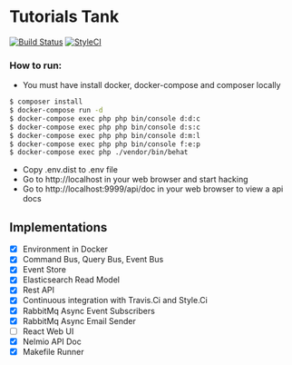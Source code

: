 # Tutorials Tank
[![Build Status](https://travis-ci.com/zawiszaty/tutorials_tank.svg?branch=master)](https://travis-ci.com/zawiszaty/tutorials_tank)
[![StyleCI](https://github.styleci.io/repos/141673154/shield?branch=master)](https://github.styleci.io/repos/141673154)

### How to run:
* You must have install docker, docker-compose and composer locally
```bash
$ composer install
$ docker-compose run -d 
$ docker-compose exec php php bin/console d:d:c
$ docker-compose exec php php bin/console d:s:c
$ docker-compose exec php php bin/console d:m:l
$ docker-compose exec php php bin/console f:e:p
$ docker-compose exec php ./vendor/bin/behat
```
* Copy .env.dist to .env file 
* Go to http://localhost in your web browser and start hacking
* Go to http://localhost:9999/api/doc in your web browser to view a api docs

## Implementations

- [x] Environment in Docker
- [x] Command Bus, Query Bus, Event Bus
- [x] Event Store
- [x] Elasticsearch Read Model
- [x] Rest API
- [x] Continuous integration with Travis.Ci and Style.Ci
- [x] RabbitMq Async Event Subscribers
- [x] RabbitMq Async Email Sender
- [ ] React Web UI
- [x] Nelmio API Doc
- [x] Makefile Runner
